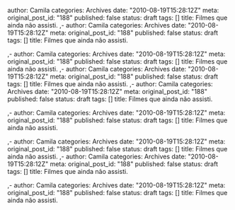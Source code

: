 
author: Camila
categories: Archives
date: "2010-08-19T15:28:12Z"
meta:
  original_post_id: "188"
published: false
status: draft
tags:  []
title: Filmes que ainda não assisti.
,-
author: Camila
categories: Archives
date: "2010-08-19T15:28:12Z"
meta:
  original_post_id: "188"
published: false
status: draft
tags:  []
title: Filmes que ainda não assisti.

,-
author: Camila
categories: Archives
date: "2010-08-19T15:28:12Z"
meta:
  original_post_id: "188"
published: false
status: draft
tags:  []
title: Filmes que ainda não assisti.
,-
author: Camila
categories: Archives
date: "2010-08-19T15:28:12Z"
meta:
  original_post_id: "188"
published: false
status: draft
tags:  []
title: Filmes que ainda não assisti.
,-
author: Camila
categories: Archives
date: "2010-08-19T15:28:12Z"
meta:
  original_post_id: "188"
published: false
status: draft
tags:  []
title: Filmes que ainda não assisti.

,-
author: Camila
categories: Archives
date: "2010-08-19T15:28:12Z"
meta:
  original_post_id: "188"
published: false
status: draft
tags:  []
title: Filmes que ainda não assisti.

,-
author: Camila
categories: Archives
date: "2010-08-19T15:28:12Z"
meta:
  original_post_id: "188"
published: false
status: draft
tags:  []
title: Filmes que ainda não assisti.
,-
author: Camila
categories: Archives
date: "2010-08-19T15:28:12Z"
meta:
  original_post_id: "188"
published: false
status: draft
tags:  []
title: Filmes que ainda não assisti.

,-
author: Camila
categories: Archives
date: "2010-08-19T15:28:12Z"
meta:
  original_post_id: "188"
published: false
status: draft
tags:  []
title: Filmes que ainda não assisti.


